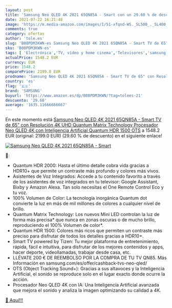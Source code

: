 ```yaml
---
layout: post
title: 'Samsung Neo QLED 4K 2021 65QN85A - Smart con un 29.60 % de descuento'
date: 2021-07-22 16:21:48
image: 'https://m.media-amazon.com/images/I/51-xfqnd-WS._SL500_._SL400_.jpg'
comments: true
category: ofertas
author: 'tole.es'
slug: 'B08PDM3KWN-es Samsung Neo QLED 4K 2021 65QN85A - Smart TV de 65" con...'
sku: 'B08PDM3KWN-es'
tags: [ 'Electrónica','TV, vídeo y home cinema','Televisores','samsung','smart','tv', ]
actualPrice: 1548.2 EUR
currency: EUR
price: 1548.2
comparePrice: 2199.0 EUR
prodname: 'Samsung Neo QLED 4K 2021 65QN85A - Smart TV de 65" con Resolución 4K UHD  Quantum Matrix Technology  Procesador Neo QLED 4K con Inteligencia Artificial  Quantum HDR 1500  OTS'
country: 'es'
flag: '🇪🇸'
brand: 'SAMSUNG'
buyurl: 'https://www.amazon.es/dp/B08PDM3KWN/?tag=tolees-21'
descuento: '29.60'
average: '1635.11666666667'
---
```


En este momento está [Samsung Neo QLED 4K 2021 65QN85A - Smart TV de 65" con Resolución 4K UHD  Quantum Matrix Technology  Procesador Neo QLED 4K con Inteligencia Artificial  Quantum HDR 1500  OTS](https://www.amazon.es/dp/B08PDM3KWN/?tag=tolees-21) a 1548.2 EUR (original: 2199.0 EUR) (29.60 %  de descuento) en el siguiente enlace!

[![Samsung Neo QLED 4K 2021 65QN85A - Smart](https://m.media-amazon.com/images/I/51-xfqnd-WS._SL500_._SL400_.jpg)](https://www.amazon.es/dp/B08PDM3KWN/?tag=tolees-21)

🔎:

- Quantum HDR 2000: Hasta el último detalle cobra vida gracias a HDR10+ que permite un contraste más profundo y colores más vivos.
- Asistentes de Voz Integrados: Accede a tu contenido favorito a través de los asistentes de voz integrados en tu televisor: Google Assistant, Bixby y Amazon Alexa. Tan solo necesitas el One Remote Control Eco y tu voz.
- 100% Volumen de Color: La tecnología inorgánica Quantum dot convierte la luz en más de mil millones de colores a cualquier nivel de brillo.
- Quantum Matrix Technology: Los nuevos Mini LED controlan la luz de forma más precisa* que nunca en zonas oscuras o de mucho brillo, reproduciendo el 100% Volumen de color*.
- Quantum HDR 1500: Colores más ricos que permiten un contraste más preciso para disfrutar de todos los detalles gracias a HDR10+.
- Smart TV powered by Tizen: Tu mejor plataforma de entretenimiento, rápida, fácil e intuitiva, para disfrutar de los mejores contenidos y apps, hacer deporte, videollamadas, trabajar desde casa, etc.
- LLÉVATE 200 € DE REEMBOLSO POR LA COMPRA DE TU TV QN85. Más Información en samsung.com/es/offer/cashback-tvs-neo-qled/
- OTS (Object Tracking Sound+): Gracias a sus altavoces y la Inteligencia Artificial, el sonido se reproduce solo en el lugar exacto donde ocurre la acción.
- Procesador Neo QLED 4K con IA: Una Inteligencia Artificial avanzada que mejora el sonido y analiza la imagen optimizando su calidad a 4K.

[🛒 Aquí!!!](https://www.amazon.es/dp/B08PDM3KWN/?tag=tolees-21)
